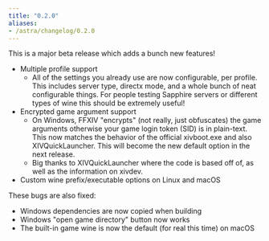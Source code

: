 ```yaml
---
title: "0.2.0"
aliases:
- /astra/changelog/0.2.0
---
```


This is a major beta release which adds a bunch new features!

- Multiple profile support
  - All of the settings you already use are now configurable, per profile. This includes server type, directx mode, and a whole bunch of neat configurable things. For people testing Sapphire servers or different types of wine this should be extremely useful!
- Encrypted game argument support
  - On Windows, FFXIV "encrypts" (not really, just obfuscates) the game arguments otherwise your game login token (SID) is in plain-text. This now matches the behavior of the official xivboot.exe and also XIVQuickLauncher. This will become the new default option in the next release.
  - Big thanks to XIVQuickLauncher where the code is based off of, as well as the information on xivdev.
- Custom wine prefix/executable options on Linux and macOS

These bugs are also fixed:

- Windows dependencies are now copied when building
- Windows "open game directory" button now works
- The built-in game wine is now the default (for real this time) on macOS
